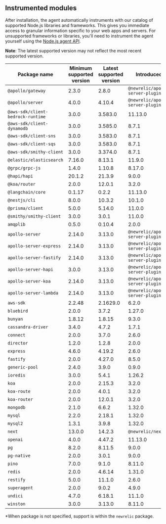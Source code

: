 ## Instrumented modules

After installation, the agent automatically instruments with our catalog of
supported Node.js libraries and frameworks. This gives you immediate access to
granular information specific to your web apps and servers.  For unsupported
frameworks or libraries, you'll need to instrument the agent yourself using the
[Node.js agent API](https://newrelic.github.io/node-newrelic/API.html).

**Note**: The latest supported version may not reflect the most recent supported
version.

| Package name | Minimum supported version | Latest supported version | Introduced in* |
| --- | --- | --- | --- |
| `@apollo/gateway` | 2.3.0 | 2.8.0 | `@newrelic/apollo-server-plugin@1.0.0` |
| `@apollo/server` | 4.0.0 | 4.10.4 | `@newrelic/apollo-server-plugin@2.1.0` |
| `@aws-sdk/client-bedrock-runtime` | 3.0.0 | 3.583.0 | 11.13.0 |
| `@aws-sdk/client-dynamodb` | 3.0.0 | 3.585.0 | 8.7.1 |
| `@aws-sdk/client-sns` | 3.0.0 | 3.583.0 | 8.7.1 |
| `@aws-sdk/client-sqs` | 3.0.0 | 3.583.0 | 8.7.1 |
| `@aws-sdk/smithy-client` | 3.0.0 | 3.374.0 | 8.7.1 |
| `@elastic/elasticsearch` | 7.16.0 | 8.13.1 | 11.9.0 |
| `@grpc/grpc-js` | 1.4.0 | 1.10.8 | 8.17.0 |
| `@hapi/hapi` | 20.1.2 | 21.3.9 | 9.0.0 |
| `@koa/router` | 2.0.0 | 12.0.1 | 3.2.0 |
| `@langchain/core` | 0.1.17 | 0.2.2 | 11.13.0 |
| `@nestjs/cli` | 8.0.0 | 10.3.2 | 10.1.0 |
| `@prisma/client` | 5.0.0 | 5.14.0 | 11.0.0 |
| `@smithy/smithy-client` | 3.0.0 | 3.0.1 | 11.0.0 |
| `amqplib` | 0.5.0 | 0.10.4 | 2.0.0 |
| `apollo-server` | 2.14.0 | 3.13.0 | `@newrelic/apollo-server-plugin@1.0.0` |
| `apollo-server-express` | 2.14.0 | 3.13.0 | `@newrelic/apollo-server-plugin@1.0.0` |
| `apollo-server-fastify` | 2.14.0 | 3.13.0 | `@newrelic/apollo-server-plugin@1.0.0` |
| `apollo-server-hapi` | 3.0.0 | 3.13.0 | `@newrelic/apollo-server-plugin@1.0.0` |
| `apollo-server-koa` | 2.14.0 | 3.13.0 | `@newrelic/apollo-server-plugin@1.0.0` |
| `apollo-server-lambda` | 2.14.0 | 3.13.0 | `@newrelic/apollo-server-plugin@1.0.0` |
| `aws-sdk` | 2.2.48 | 2.1629.0 | 6.2.0 |
| `bluebird` | 2.0.0 | 3.7.2 | 1.27.0 |
| `bunyan` | 1.8.12 | 1.8.15 | 9.3.0 |
| `cassandra-driver` | 3.4.0 | 4.7.2 | 1.7.1 |
| `connect` | 2.0.0 | 3.7.0 | 2.6.0 |
| `director` | 1.2.0 | 1.2.8 | 2.0.0 |
| `express` | 4.6.0 | 4.19.2 | 2.6.0 |
| `fastify` | 2.0.0 | 4.27.0 | 8.5.0 |
| `generic-pool` | 2.4.0 | 3.9.0 | 0.9.0 |
| `ioredis` | 3.0.0 | 5.4.1 | 1.26.2 |
| `koa` | 2.0.0 | 2.15.3 | 3.2.0 |
| `koa-route` | 2.0.0 | 4.0.1 | 3.2.0 |
| `koa-router` | 2.0.0 | 12.0.1 | 3.2.0 |
| `mongodb` | 2.1.0 | 6.6.2 | 1.32.0 |
| `mysql` | 2.2.0 | 2.18.1 | 1.32.0 |
| `mysql2` | 1.3.1 | 3.9.8 | 1.32.0 |
| `next` | 13.0.0 | 14.2.3 | `@newrelic/next@0.7.0` |
| `openai` | 4.0.0 | 4.47.2 | 11.13.0 |
| `pg` | 8.2.0 | 8.11.5 | 9.0.0 |
| `pg-native` | 2.0.0 | 3.0.1 | 9.0.0 |
| `pino` | 7.0.0 | 9.1.0 | 8.11.0 |
| `redis` | 2.0.0 | 4.6.14 | 1.31.0 |
| `restify` | 5.0.0 | 11.1.0 | 2.6.0 |
| `superagent` | 2.0.0 | 9.0.2 | 4.9.0 |
| `undici` | 4.7.0 | 6.18.1 | 11.1.0 |
| `winston` | 3.0.0 | 3.13.0 | 8.11.0 |

*When package is not specified, support is within the `newrelic` package.
